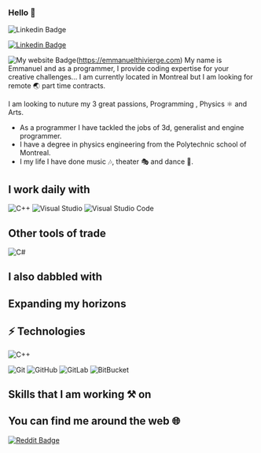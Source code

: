 <!--
**monamimani/monamimani** is a ✨ _special_ ✨ repository because its `README.md` (this file) appears on your GitHub profile.
--->

### Hello 👋
![Linkedin Badge](https://img.shields.io/badge/left-right-0077B5?logo=linkedin&style=social&link=https://www.linkedin.com/in/emmanuelthivierge//right)

[![Linkedin Badge](https://img.shields.io/badge/-moshfiqrony-blue?style=flat-square&logo=Linkedin&logoColor=white&link=https://www.linkedin.com/in/moshfiqrony/)](https://www.linkedin.com/in/moshfiqrony/)


![My website Badge](https://img.shields.io/static/v1?label=Website&color=0ab9e6&style=flat-square)(https://emmanuelthivierge.com)
My name is Emmanuel and as a programmer, I provide coding expertise for your creative challenges...
I am currently located in Montreal but I am looking for remote 🌏 part time contracts.

I am looking to nuture my 3 great passions, Programming , Physics ⚛ and Arts. 
* As a programmer I have tackled the jobs of 3d, generalist and engine programmer.
* I have a degree in physics engineering from the Polytechnic school of Montreal.
* I my life I have done music 🎶, theater 🎭 and dance 🕺.

## I work daily with
![C++](https://img.shields.io/badge/C++_?color=00599C&style=for-the-badge&logo=cplusplus)
![Visual Studio](https://img.shields.io/badge/Visual_Studio_?color=5C2D91&logo=visual-studio&style=for-the-badge)
![Visual Studio Code](https://img.shields.io/badge/Visual_Studio_Code_?color=007ACC&logo=visual-studio-code&style=for-the-badge)

## Other tools of trade
![C#](https://img.shields.io/badge/--239120?style=for-the-badge&logo=c-sharp)
## I also dabbled with

## Expanding my horizons

## ⚡ Technologies

![C++](https://img.shields.io/badge/-C++-00599C?style=&style=for-the-badge&logo=c)

![Git](https://img.shields.io/badge/-Git-black?style=flat-square&logo=git)
![GitHub](https://img.shields.io/badge/-GitHub-181717?style=flat-square&logo=github)
![GitLab](https://img.shields.io/badge/-GitLab-FCA121?style=flat-square&logo=gitlab)
![BitBucket](https://img.shields.io/badge/-BitBucket-darkblue?style=flat-square&logo=bitbucket)

## Skills that I am working ⚒ on

## You can find me around the web 🌐
[![Reddit Badge](https://img.shields.io/badge/-u/daftdey-FF4500?style=flat&logo=Reddit&logoColor=white)](https://www.linkedin.com/in/emmanuelthivierge/ "See my CV on LinkedIn")

<!--
Here are some ideas to get you started:

- 🔭 I’m currently working on ...
- 🌱 I’m currently learning ...
- 👯 I’m looking to collaborate on ...
- 🤔 I’m looking for help with ...
- 💬 Ask me about ...
- 📫 How to reach me: ...
- 😄 Pronouns: ...
- ⚡ Fun fact: ...
-->

